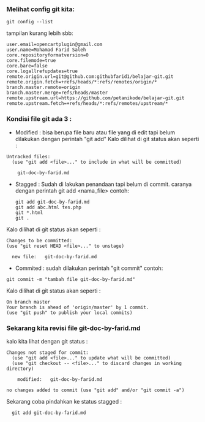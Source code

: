 ### Melihat config git kita:
```
git config --list
```
tampilan kurang lebih sbb:
```
user.email=opencartplugin@gmail.com
user.name=Mohamad Farid Saleh
core.repositoryformatversion=0
core.filemode=true
core.bare=false
core.logallrefupdates=true
remote.origin.url=git@github.com:githubfarid1/belajar-git.git
remote.origin.fetch=+refs/heads/*:refs/remotes/origin/*
branch.master.remote=origin
branch.master.merge=refs/heads/master
remote.upstream.url=https://github.com/petanikode/belajar-git.git
remote.upstream.fetch=+refs/heads/*:refs/remotes/upstream/*
```
### Kondisi file git ada 3 :
* Modified : bisa berupa file baru atau file yang di edit tapi belum dilakukan dengan perintah "git add"
Kalo dilihat di git status akan seperti :
```
Untracked files:
  (use "git add <file>..." to include in what will be committed)

	git-doc-by-farid.md
```
* Stagged : Sudah di lakukan penandaan tapi belum di commit. caranya dengan perintah git add <nama_file> contoh:
  ```
  git add git-doc-by-farid.md
  git add abc.html tes.php
  git *.html
  git .
  ```
Kalo dilihat di git status akan seperti :
  ```
  Changes to be committed:
  (use "git reset HEAD <file>..." to unstage)

	new file:   git-doc-by-farid.md
  ```

  * Commited : sudah dilakukan perintah "git commit" contoh:
  ```
  git commit -m "tambah file git-doc-by-farid.md"
  ```

Kalo dilihat di git status akan seperti :
  ```
  On branch master
  Your branch is ahead of 'origin/master' by 1 commit.
  (use "git push" to publish your local commits)
  ```

### Sekarang kita revisi file git-doc-by-farid.md
kalo kita lihat dengan git status :
```
Changes not staged for commit:
  (use "git add <file>..." to update what will be committed)
  (use "git checkout -- <file>..." to discard changes in working directory)

	modified:   git-doc-by-farid.md

no changes added to commit (use "git add" and/or "git commit -a")
```
Sekarang coba pindahkan ke status stagged :
``` 
  git add git-doc-by-farid.md
```
